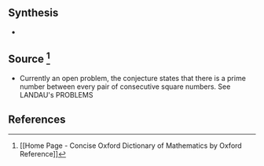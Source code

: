 ## Synthesis
- 
## Source [^1]
- Currently an open problem, the conjecture states that there is a prime number between every pair of consecutive square numbers. See LANDAU's PROBLEMS
## References

[^1]: [[Home Page - Concise Oxford Dictionary of Mathematics by Oxford Reference]]
